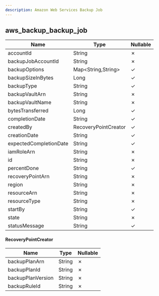 ```yaml
---
description: Amazon Web Services Backup Job
---
```

aws_backup_backup_job
---------------------

| **Name**               | **Type**             | **Nullable** |
| ---------------------- | -------------------- | ------------ |
| accountId              | String               | &cross;      |
| backupJobAccountId     | String               | &cross;      |
| backupOptions          | Map<String,String>   | &check;      |
| backupSizeInBytes      | Long                 | &check;      |
| backupType             | String               | &check;      |
| backupVaultArn         | String               | &cross;      |
| backupVaultName        | String               | &cross;      |
| bytesTransferred       | Long                 | &check;      |
| completionDate         | String               | &check;      |
| createdBy              | RecoveryPointCreator | &check;      |
| creationDate           | String               | &check;      |
| expectedCompletionDate | String               | &check;      |
| iamRoleArn             | String               | &cross;      |
| id                     | String               | &cross;      |
| percentDone            | String               | &check;      |
| recoveryPointArn       | String               | &cross;      |
| region                 | String               | &cross;      |
| resourceArn            | String               | &cross;      |
| resourceType           | String               | &cross;      |
| startBy                | String               | &check;      |
| state                  | String               | &cross;      |
| statusMessage          | String               | &check;      |

#### RecoveryPointCreator
| **Name**          | **Type** | **Nullable** |
| ----------------- | -------- | ------------ |
| backupPlanArn     | String   | &cross;      |
| backupPlanId      | String   | &cross;      |
| backupPlanVersion | String   | &cross;      |
| backupRuleId      | String   | &cross;      |
